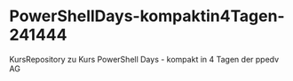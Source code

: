 # PowerShellDays-kompaktin4Tagen-241444
KursRepository zu Kurs PowerShell Days - kompakt in 4 Tagen der ppedv AG
